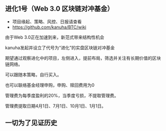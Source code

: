 ## 进化1号（Web 3.0 区块链对冲基金）
- 项目缘起、策略、风控、日报请查看
- https://github.com/kanuha/BTC/wiki

由于Web 3.0正在加速到来，新范式带来结构性机会

kanuha发起并设立了代号为“进化”的实盘区块链对冲基金

期望通过观察进化中的项目，左侧进入，提前布局，筛选并关注有长期价值的区块链网络。

可以跟随本策略，自行买入。

也可以联络基金经理申购，申购、赎回费用为0

管理费为每季度盈利的20%，当季度亏损，不提取管理费。

管理费提取日期4月1日、7月1日、10月1日、1月1日。

## 一切为了见证历史
